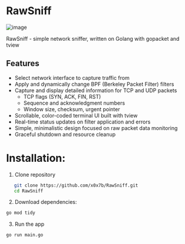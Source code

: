 # RawSniff
![image](https://github.com/user-attachments/assets/9a086f9a-926d-40ef-8b6a-932fab55ae28)


RawSniff - simple network sniffer, written on Golang with gopacket and tview


## Features

- Select network interface to capture traffic from
- Apply and dynamically change BPF (Berkeley Packet Filter) filters
- Capture and display detailed information for TCP and UDP packets
  - TCP flags (SYN, ACK, FIN, RST)
  - Sequence and acknowledgment numbers
  - Window size, checksum, urgent pointer
- Scrollable, color-coded terminal UI built with tview
- Real-time status updates on filter application and errors
- Simple, minimalistic design focused on raw packet data monitoring
- Graceful shutdown and resource cleanup


# Installation:
  1. Clone repository
```bash
   git clone https://github.com/x0x7b/RawSniff.git
   cd RawSniff
```
2. Download dependencies:
```bash
go mod tidy
```
3. Run the app
```bash
go run main.go
```


